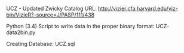UCZ - Updated Zwicky Catalog URL:
http://vizier.cfa.harvard.edu/viz-bin/VizieR?-source=J/PASP/111/438

Python (3.4) Script to write data in the proper binary format:
UCZ-data2bin.py

Creating Database:
UCZ.sql